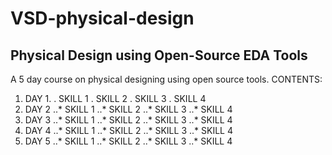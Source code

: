 # VSD-physical-design
## Physical Design using Open-Source EDA Tools
A 5 day course on physical designing using open source tools.
CONTENTS:
1. DAY 1.
. SKILL 1
. SKILL 2
. SKILL 3
. SKILL 4
2. DAY 2
..* SKILL 1
..* SKILL 2
..* SKILL 3
..* SKILL 4
3. DAY 3
..* SKILL 1
..* SKILL 2
..* SKILL 3
..* SKILL 4
4. DAY 4
..* SKILL 1
..* SKILL 2
..* SKILL 3
..* SKILL 4
5. DAY 5
..* SKILL 1
..* SKILL 2
..* SKILL 3
..* SKILL 4
